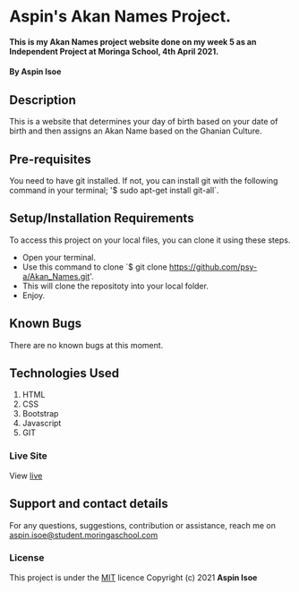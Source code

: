 # Aspin's Akan Names Project.
#### This is my Akan Names project website done on my week 5 as an Independent Project at Moringa School, 4th April 2021.
#### By **Aspin Isoe**
## Description
This is a website that determines your day of birth based on your date of birth and then assigns an Akan Name based on the Ghanian Culture.
## Pre-requisites
You need to have git installed.
If not, you can install git with the following command in your terminal; '$ sudo apt-get install git-all`.
## Setup/Installation Requirements
To access this project on your local files, you can clone it using these steps.
* Open your terminal.
* Use this command to clone `$ git clone https://github.com/psy-a/Akan_Names.git'.
* This will clone the repositoty into your local folder.
* Enjoy.
## Known Bugs
There are no known bugs at this moment.
## Technologies Used
1. HTML
2. CSS
3. Bootstrap
4. Javascript
5. GIT
### Live Site
View [live](https://psy-a.github.io/Akan_Names/)
## Support and contact details
For any questions, suggestions, contribution or assistance, reach me on aspin.isoe@student.moringaschool.com
### License
This project is under the  [MIT](LICENSE) licence
Copyright (c) 2021 **Aspin Isoe**
